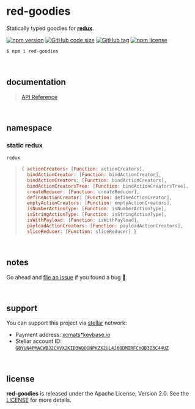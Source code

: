 # red-goodies

Statically typed goodies for **[redux](https://redux.js.org/)**.

[![npm version](https://img.shields.io/npm/v/red-goodies.svg)](https://www.npmjs.com/package/red-goodies)
[![GitHub code size](https://img.shields.io/github/languages/code-size/drmats/red-goodies.svg)](https://github.com/drmats/red-goodies)
[![GitHub tag](https://img.shields.io/github/tag/drmats/red-goodies.svg)](https://github.com/drmats/red-goodies)
[![npm license](https://img.shields.io/npm/l/red-goodies.svg)](https://www.npmjs.com/package/red-goodies)

```bash
$ npm i red-goodies
```

<br />




## documentation

> [API Reference](https://drmats.github.io/red-goodies/)

<br />




## namespace

### **static** redux

```javascript
redux
```

> ```javascript
> { actionCreators: [Function: actionCreators],
>   bindActionCreator: [Function: bindActionCreator],
>   bindActionCreators: [Function: bindActionCreators],
>   bindActionCreatorsTree: [Function: bindActionCreatorsTree],
>   createReducer: [Function: createReducer],
>   defineActionCreator: [Function: defineActionCreator],
>   emptyActionCreators: [Function: emptyActionCreators],
>   isNumberActionType: [Function: isNumberActionType],
>   isStringActionType: [Function: isStringActionType],
>   isWithPayload: [Function: isWithPayload],
>   payloadActionCreators: [Function: payloadActionCreators],
>   sliceReducer: [Function: sliceReducer] }
> ```

<br />




## notes

Go ahead and [file an issue](https://github.com/drmats/red-goodies/issues/new)
if you found a bug 🐞.

</br>




## support

You can support this project via [stellar][stellar] network:

* Payment address: [xcmats*keybase.io][xcmatspayment]
* Stellar account ID: [`GBYUN4PMACWBJ2CXVX2KID3WQOONPKZX2UL4J6ODMIRFCYOB3Z3C44UZ`][addressproof]

<br />




## license

**red-goodies** is released under the Apache License, Version 2.0. See the
[LICENSE](https://github.com/drmats/red-goodies/blob/master/LICENSE)
for more details.




[stellar]: https://learn.stellar.org
[xcmatspayment]: https://keybase.io/xcmats
[addressproof]: https://keybase.io/xcmats/sigchain#d0999a36b501c4818c15cf813f5a53da5bfe437875d92262be8d285bbb67614e22
